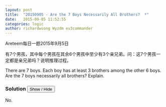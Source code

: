 ```yaml
---
layout: post
title:  "20150905 - Are the 7 Boys Necessarily All Brothers?  *"
date:   2015-09-05 11:52:55
categories: logic
author: richardwsong Wyzdm ev3commander
---
```



Areteem每日一题2015年9月5日
<br>
<problem>
<p>	
有7个男孩，其中每个男孩在其余6个男孩中至少有3个亲兄弟。问：这7个男孩一定都是亲兄弟吗？说明推理过程。
</P>
<p>
There are 7 boys. Each boy has at least 3 brothers among the other 6 boys. Are the 7 boys necessarily all brothers? Explain.
</p>
</problem>



### Solution <button>Show / Hide</button>


<solution>

No.

</solution>







